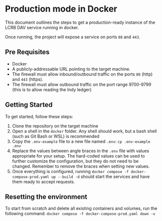 # Production mode in Docker

This document outlines the steps to get a production-ready instance of the LCRB DAV service running in docker.

Once running, the project will expose a service on ports `80` and `443`.

## Pre Requisites

- Docker
- A publicly-addressable URL pointing to the target machine.
- The firewall must allow inbound/outbound traffic on the ports `80` (http) and `443` (https).
- The firewall must allow outbound traffic on the port range 9700-9799 (this is to allow reading the Indy ledger)

## Getting Started

To get started, follow these steps:

1. Clone the repository on the target machine
2. Open a shell in the `docker` folder. Any shell should work, but a bash shell (such as Git Bash or WSL) is recommended
3. Copy the `.env-example` file to a new file named `.env`: `cp .env-example .env`
4. Replace the values between angle braces in the `.env` file with values appropriate for your setup. The hard-coded values can be used to further customize the configuration, but they do not need to be changed. Remember to remove the braces when setting new values.
5. Once everything is configured, running `docker compose -f docker-compose-prod.yaml up --build -d` should start the services and have them ready to accept requests.

## Resetting the environment

To start from scratch and delete all existing containers and volumes, run the following command:
`docker compose -f docker-compose-prod.yaml down -v`
